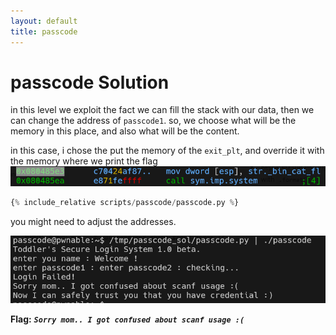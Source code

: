 ```yaml
---
layout: default
title: passcode
---
```


# passcode Solution

in this level we exploit the fact we can fill the stack with our data, then we can change the address of `passcode1`.
so, we choose what will be the memory in this place, and also what will be the content.

in this case, i chose the put the memory of the `exit_plt`, and override it with the memory where we print the flag 
![image](./images/passcode_1.png)


```python
{% include_relative scripts/passcode/passcode.py %}
```
 you might need to adjust the addresses.

![image](./images/passcode_2.png)

**Flag:** ***`Sorry mom.. I got confused about scanf usage :(`***
